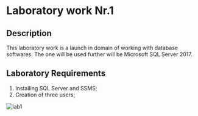 # Laboratory work Nr.1
## Description 
This laboratory work is a launch in domain of working with database softwares. The one will be used further will be Microsoft SQL Server 2017.

## Laboratory Requirements
1. Installing SQL Server and SSMS;
2. Creation of three users;



![lab1](https://user-images.githubusercontent.com/24621285/45366270-1b9ac200-b5e7-11e8-8763-cf0a42c5009a.PNG)

